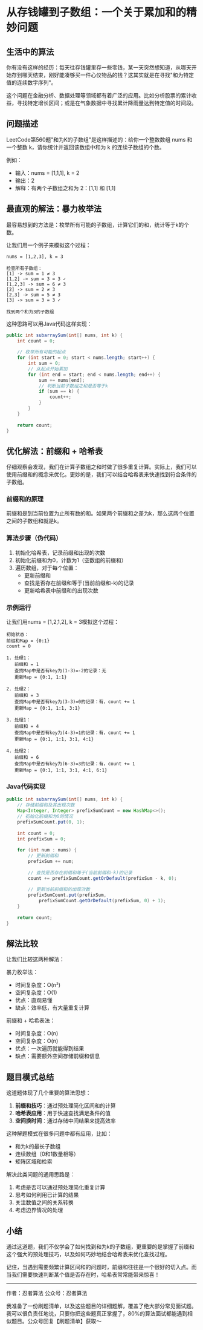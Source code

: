 # 从存钱罐到子数组：一个关于累加和的精妙问题

## 生活中的算法
你有没有这样的经历：每天往存钱罐里存一些零钱，某一天突然想知道，从哪天开始存到哪天结束，刚好能凑够买一件心仪物品的钱？这其实就是在寻找"和为特定值的连续数字序列"。

这个问题在金融分析、数据处理等领域都有着广泛的应用。比如分析股票的累计收益，寻找特定增长区间；或是在气象数据中寻找累计降雨量达到特定值的时间段。

## 问题描述
LeetCode第560题"和为K的子数组"是这样描述的：给你一个整数数组 nums 和一个整数 k，请你统计并返回该数组中和为 k 的连续子数组的个数。

例如：
- 输入：nums = [1,1,1], k = 2
- 输出：2
- 解释：有两个子数组之和为 2：[1,1] 和 [1,1]

## 最直观的解法：暴力枚举法
最容易想到的方法是：枚举所有可能的子数组，计算它们的和，统计等于k的个数。

让我们用一个例子来模拟这个过程：
```
nums = [1,2,3], k = 3

检查所有子数组：
[1] -> sum = 1 ≠ 3
[1,2] -> sum = 3 = 3 ✓
[1,2,3] -> sum = 6 ≠ 3
[2] -> sum = 2 ≠ 3
[2,3] -> sum = 5 ≠ 3
[3] -> sum = 3 = 3 ✓

找到两个和为3的子数组
```

这种思路可以用Java代码这样实现：
```java
public int subarraySum(int[] nums, int k) {
    int count = 0;
    
    // 枚举所有可能的起点
    for (int start = 0; start < nums.length; start++) {
        int sum = 0;
        // 从起点开始累加
        for (int end = start; end < nums.length; end++) {
            sum += nums[end];
            // 判断当前子数组之和是否等于k
            if (sum == k) {
                count++;
            }
        }
    }
    
    return count;
}
```

## 优化解法：前缀和 + 哈希表
仔细观察会发现，我们在计算子数组之和时做了很多重复计算。实际上，我们可以使用前缀和的概念来优化。更妙的是，我们可以结合哈希表来快速找到符合条件的子数组。

### 前缀和的原理
前缀和是到当前位置为止所有数的和。如果两个前缀和之差为k，那么这两个位置之间的子数组和就是k。

### 算法步骤（伪代码）
1. 初始化哈希表，记录前缀和出现的次数
2. 初始化前缀和为0，计数为1（空数组的前缀和）
3. 遍历数组，对于每个位置：
   - 更新前缀和
   - 查找是否存在前缀和等于(当前前缀和-k)的记录
   - 更新哈希表中前缀和的出现次数

### 示例运行
让我们用nums = [1,2,1,2], k = 3模拟这个过程：
```
初始状态：
前缀和Map = {0:1}
count = 0

1. 处理1：
   前缀和 = 1
   查找Map中是否有key为(1-3)=-2的记录：无
   更新Map = {0:1, 1:1}

2. 处理2：
   前缀和 = 3
   查找Map中是否有key为(3-3)=0的记录：有，count += 1
   更新Map = {0:1, 1:1, 3:1}

3. 处理1：
   前缀和 = 4
   查找Map中是否有key为(4-3)=1的记录：有，count += 1
   更新Map = {0:1, 1:1, 3:1, 4:1}

4. 处理2：
   前缀和 = 6
   查找Map中是否有key为(6-3)=3的记录：有，count += 1
   更新Map = {0:1, 1:1, 3:1, 4:1, 6:1}
```

### Java代码实现
```java
public int subarraySum(int[] nums, int k) {
    // 存储前缀和及其出现次数
    Map<Integer, Integer> prefixSumCount = new HashMap<>();
    // 初始化前缀和为0的情况
    prefixSumCount.put(0, 1);
    
    int count = 0;
    int prefixSum = 0;
    
    for (int num : nums) {
        // 更新前缀和
        prefixSum += num;
        
        // 查找是否存在前缀和等于(当前前缀和-k)的记录
        count += prefixSumCount.getOrDefault(prefixSum - k, 0);
        
        // 更新当前前缀和的出现次数
        prefixSumCount.put(prefixSum, 
            prefixSumCount.getOrDefault(prefixSum, 0) + 1);
    }
    
    return count;
}
```

## 解法比较
让我们比较这两种解法：

暴力枚举法：
- 时间复杂度：O(n²)
- 空间复杂度：O(1)
- 优点：直观易懂
- 缺点：效率低，有大量重复计算

前缀和 + 哈希表法：
- 时间复杂度：O(n)
- 空间复杂度：O(n)
- 优点：一次遍历就能得到结果
- 缺点：需要额外空间存储前缀和信息

## 题目模式总结
这道题体现了几个重要的算法思想：
1. **前缀和技巧**：通过预处理简化区间和的计算
2. **哈希表应用**：用于快速查找满足条件的值
3. **空间换时间**：通过存储中间结果来提高效率

这种解题模式在很多问题中都有应用，比如：
- 和为k的最长子数组
- 连续数组（0和1数量相等）
- 矩阵区域和检索

解决此类问题的通用思路是：
1. 考虑是否可以通过预处理简化重复计算
2. 思考如何利用已计算的结果
3. 关注数值之间的关系转换
4. 考虑边界情况的处理

## 小结
通过这道题，我们不仅学会了如何找到和为k的子数组，更重要的是掌握了前缀和这个强大的预处理技巧，以及如何巧妙地结合哈希表来优化查找过程。

记住，当遇到需要频繁计算区间和的问题时，前缀和往往是一个很好的切入点。而当我们需要快速判断某个值是否存在时，哈希表常常能带来惊喜！

---
作者：忍者算法
公众号：忍者算法

我准备了一份刷题清单，以及这些题目的详细题解，覆盖了绝大部分常见面试题。我可以很负责任地说，只要你把这些题真正掌握了，80%的算法面试都能遇到相似题目。公众号回复【刷题清单】获取～
